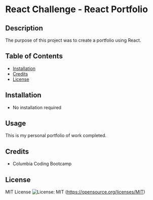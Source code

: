# React Challenge - React Portfolio

## Description

The purpose of this project was to create a portfolio using React. 

## Table of Contents

- [Installation](#installation)
- [Credits](#credits)
- [License](#license)

## Installation

- No installation required

## Usage

This is my personal portfolio of work completed. 
## Credits

- Columbia Coding Bootcamp

## License

MIT License ![License: MIT](https://img.shields.io/badge/License-MIT-yellow.svg) (https://opensource.org/licenses/MIT)